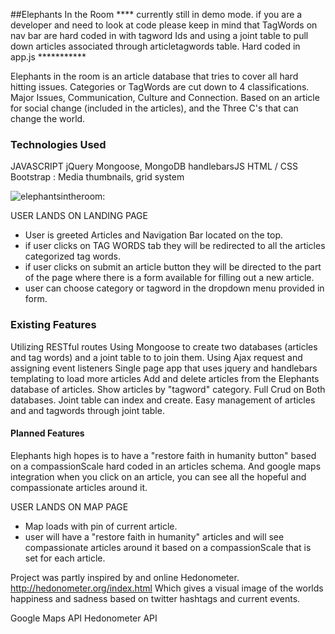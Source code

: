 
##Elephants In the Room
**** currently still in demo mode. if you are a developer and need to look at code please keep in mind that TagWords on nav bar are hard coded in with tagword Ids and using a joint table to pull down articles associated through articletagwords table. Hard coded in app.js ***********

Elephants in the room is an article database that tries to cover all hard hitting issues.
Categories or TagWords are cut down to 4 classifications.
Major Issues, Communication, Culture and Connection.
Based on an article for social change (included in the articles), and the Three C's that can change the world.


### Technologies Used
JAVASCRIPT
jQuery
Mongoose, MongoDB
handlebarsJS
HTML / CSS
Bootstrap : Media thumbnails, grid system




![elephantsintheroom:]("/../../../public/images/room.png")

USER LANDS ON LANDING PAGE
- User is greeted Articles and Navigation Bar located on the top.
- if user clicks on TAG WORDS tab they will be redirected to all the articles categorized tag words.
- if user clicks on submit an article button they will be directed to the part of the page where there is a form available for filling out a new article.
- user can choose category or tagword in the dropdown menu provided in form.


### Existing Features
Utilizing RESTful routes
Using Mongoose to create two databases (articles and tag words) and a joint table to to join them.
Using Ajax request and assigning event listeners
Single page app that uses jquery and handlebars templating to load more articles
Add and delete articles from the Elephants database of articles.
Show articles by "tagword" category.
Full Crud on Both databases. Joint table can index and create.
Easy management of articles and and tagwords through joint table.

#### Planned Features
Elephants high hopes is to have a "restore faith in humanity button" based on a compassionScale hard coded in an articles schema.
And google maps integration when you click on an article, you can see all the hopeful and compassionate articles around it.


USER LANDS ON MAP PAGE
- Map loads with pin of current article.
- user will have a "restore faith in humanity" articles and will see compassionate articles around it based on a compassionScale that is set for each article.




Project was partly inspired by and online Hedonometer.
http://hedonometer.org/index.html
Which gives a visual image of the worlds happiness and sadness based on twitter hashtags and current events.





Google Maps API
Hedonometer API
